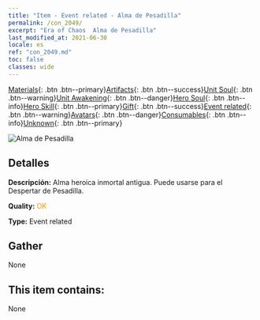 ```yaml
---
title: "Item - Event related - Alma de Pesadilla"
permalink: /con_2049/
excerpt: "Era of Chaos  Alma de Pesadilla"
last_modified_at: 2021-06-30
locale: es
ref: "con_2049.md"
toc: false
classes: wide
---
```

 [Materials](/ItemsES/){: .btn .btn--primary}[Artifacts](/ItemsES/Artifacts/){: .btn .btn--success}[Unit Soul](/ItemsES/UnitSoul/){: .btn .btn--warning}[Unit Awakening](/ItemsES/UnitAwakening/){: .btn .btn--danger}[Hero Soul](/ItemsES/HeroSoul/){: .btn .btn--info}[Hero Skill](/ItemsES/HeroSkill/){: .btn .btn--primary}[Gift](/ItemsES/Gift/){: .btn .btn--success}[Event related](/ItemsES/Events/){: .btn .btn--warning}[Avatars](/ItemsES/Avatars/){: .btn .btn--danger}[Consumables](/ItemsES/Consumables/){: .btn .btn--info}[Unknown](/ItemsES/Unknown/){: .btn .btn--primary}

 ![Alma de Pesadilla](/images/t/juexing_508.jpg)

## Detalles
 **Descripción:** Alma heroica inmortal antigua. Puede usarse para el Despertar de Pesadilla.

 **Quality:** <span style="color: #FF8C00">OK</span>

 **Type:** Event related

## Gather

  None

## This item contains:

  None


